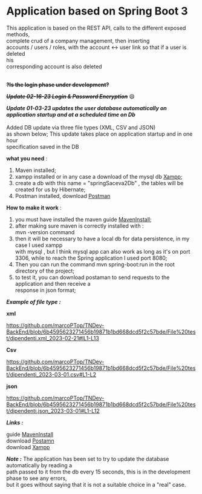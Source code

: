 # Application based on Spring Boot 3

This application is based on the REST API, calls to the different exposed methods, <br>
complete crud of a company management, then inserting <br>
accounts / users / roles, with the account <-> user link so that if a user is deleted <br>his <br>corresponding account is also deleted <br>
<br>

**~~?Is the login phase under development?~~**

***~~Update 02-16-23 Login & Password Encryption~~*** :smile:

***Update 01-03-23 updates the user database automatically on application startup and at a scheduled time on Db***<br>
<br>
Added DB update via three file types (XML, CSV and JSON) <br>
as shown below; This update takes place on application startup and in one hour <br>
specification saved in the DB
<br>

**what you need** :

1. Maven installed; <br>
2. xampp installed or in any case a download of the mysql db [Xampp](https://www.apachefriends.org/it/index.html "Download Xampp"); <br>
3. create a db with this name = "springSaceva2Db" , the tables will be created for us by Hibernate;<br>
4. Postman installed, download [Postman](https://www.postman.com/downloads/ "Download Postaman")<br>

**How to make it work** :

1. you must have installed the maven guide [MavenInstall](https://phoenixnap.com/kb/install-maven-windows "guide maven install");
2. after making sure maven is correctly installed with :<br>
    mvn -version command
3. then it will be necessary to have a local db for data persistence, in my case I used xampp<br>
    with mysql , but I think mysql app can also work as long as it's on port 3306, while to reach the Spring application I used port 8080; <br>
4. Then you can run the command mvn spring-boot:run in the root directory of the project; <br>
5. to test it, you can download postaman to send requests to the application and then receive a <br>response in json format;

***Example of file type :***

**xml**

https://github.com/marcoPTop/TNDev-BackEnd/blob/6b4595623271456b19871b1bd668dcd5f2c57bde/File%20test/dipendenti.xml_2023-02-21#lL1-L13

**Csv**

https://github.com/marcoPTop/TNDev-BackEnd/blob/6b4595623271456b19871b1bd668dcd5f2c57bde/File%20test/dipendenti_2023-03-01.csv#L1-L2

**json**

https://github.com/marcoPTop/TNDev-BackEnd/blob/6b4595623271456b19871b1bd668dcd5f2c57bde/File%20test/dipendenti.json_2023-03-01#L1-L12


***Links :***

guide [MavenInstall](https://phoenixnap.com/kb/install-maven-windows "maven installation guide") <br>
download [Postamn](https://www.postman.com/downloads/ "Download Postman")<br>
download [Xampp](https://www.apachefriends.org/it/index.html "Download Xampp")

***Note :***
The application has been set to try to update the database automatically by reading a <br>
path passed to it from the db every 15 seconds, this is in the development phase to see any errors,<br>
but it goes without saying that it is not a suitable choice in a "real" case.